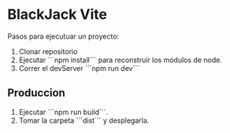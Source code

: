# BlackJack Vite

Pasos para ejecutuar un proyecto:

1. Clonar repositorio
2. Ejecutar ´´´npm install´´´ para reconstruir los módulos de node.
3. Correr el devServer ´´´npm run dev´´´


## Produccion

1. Ejecutar ´´´npm run build´´´.
2. Tomar la carpeta ´´´dist´´´ y desplegarla.
